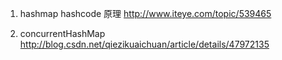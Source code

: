 

1. hashmap hashcode 原理 http://www.iteye.com/topic/539465

2. concurrentHashMap  http://blog.csdn.net/qiezikuaichuan/article/details/47972135

